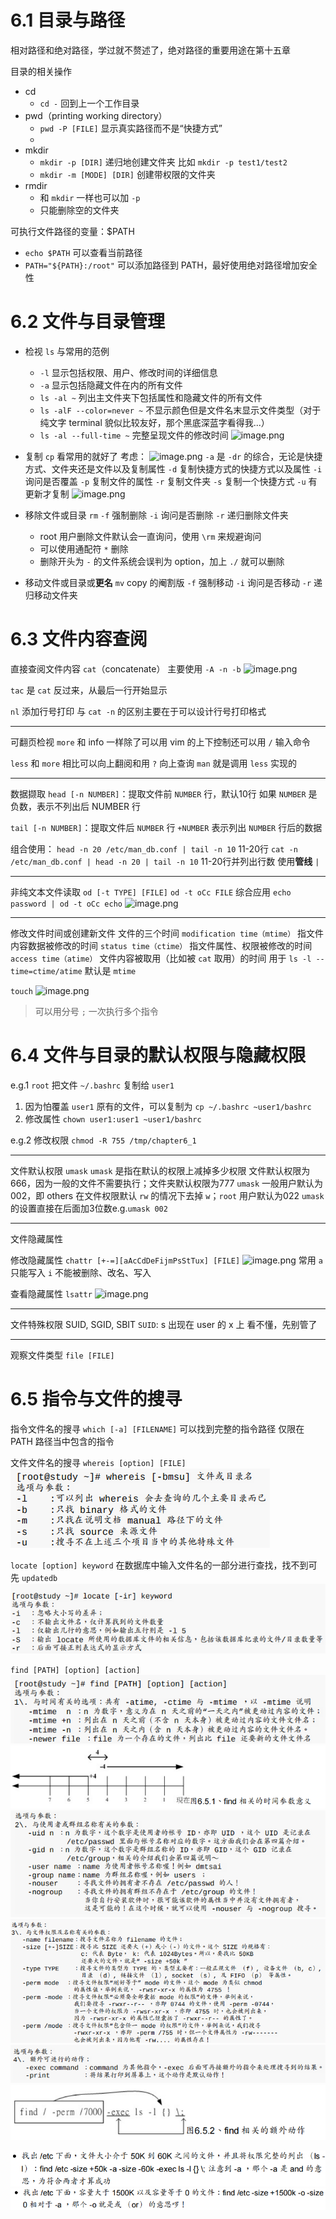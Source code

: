 # 6.1 目录与路径
相对路径和绝对路径，学过就不赘述了，绝对路径的重要用途在第十五章

目录的相关操作
- cd
	- `cd -` 回到上一个工作目录
- pwd（printing working directory）
	- `pwd -P [FILE]` 显示真实路径而不是“快捷方式”
	- 
- mkdir
	- `mkdir -p [DIR]` 递归地创建文件夹 
		比如 `mkdir -p test1/test2`
	- `mkdir -m [MODE] [DIR]` 创建带权限的文件夹
- rmdir
	- 和 `mkdir` 一样也可以加 `-p`
	- 只能删除空的文件夹

可执行文件路径的变量：$PATH
- `echo $PATH` 可以查看当前路径
-  `PATH="${PATH}:/root"` 可以添加路径到 PATH，最好使用绝对路径增加安全性
# 6.2 文件与目录管理
- 检视 `ls` 与常用的范例
	- `-l` 显示包括权限、用户、修改时间的详细信息
	- `-a` 显示包括隐藏文件在内的所有文件
	- `ls -al ~` 列出主文件夹下包括属性和隐藏文件的所有文件
	- `ls -alF --color=never ~` 不显示颜色但是文件名末显示文件类型（对于纯文字 terminal 貌似比较友好，那个黑底深蓝字看得我...）
	- `ls -al --full-time ~` 完整呈现文件的修改时间
	![image.png](https://cdn.jsdelivr.net/gh/Pokemongle/img_bed_0@main/img/202411012146170.png)

- 复制 `cp`
	看常用的就好了
	考虑：
	![image.png](https://cdn.jsdelivr.net/gh/Pokemongle/img_bed_0@main/img/202411012201107.png)
	`-a` 是 `-dr` 的综合，无论是快捷方式、文件夹还是文件以及复制属性
	`-d` 复制快捷方式的快捷方式以及属性
	`-i` 询问是否覆盖
	`-p` 复制文件的属性
	`-r` 复制文件夹
	`-s` 复制一个快捷方式
	`-u` 有更新才复制
	![image.png](https://cdn.jsdelivr.net/gh/Pokemongle/img_bed_0@main/img/202411012151403.png)

- 移除文件或目录 `rm`
	`-f` 强制删除
	`-i` 询问是否删除
	`-r` 递归删除文件夹
	- root 用户删除文件默认会一直询问，使用 `\rm` 来规避询问
	- 可以使用通配符 `*` 删除
	- 删除开头为 `-` 的文件系统会误判为 option，加上 `./` 就可以删除

- 移动文件或目录或**更名** `mv`
	copy 的阉割版
	`-f` 强制移动
	`-i` 询问是否移动
	`-r` 递归移动文件夹


# 6.3 文件内容查阅
直接查阅文件内容
`cat`（concatenate）
	主要使用 `-A -n -b`
	![image.png](https://cdn.jsdelivr.net/gh/Pokemongle/img_bed_0@main/img/202411012230038.png)

`tac` 是 `cat` 反过来，从最后一行开始显示

`nl` 添加行号打印
	与 `cat -n` 的区别主要在于可以设计行号打印格式

---
可翻页检视
`more`
	和 info 一样除了可以用 vim 的上下控制还可以用 `/` 输入命令

`less`
	和 `more` 相比可以向上翻阅和用 `?` 向上查询
	`man` 就是调用 `less` 实现的

---
数据撷取
`head [-n NUMBER]`：提取文件前 `NUMBER` 行，默认10行
	如果 `NUMBER` 是负数，表示不列出后 NUMBER 行

`tail [-n NUMBER]`：提取文件后 `NUMBER` 行
	`+NUMBER` 表示列出 `NUMBER` 行后的数据

组合使用：
	`head -n 20 /etc/man_db.conf | tail -n 10` 11-20行
	`cat -n /etc/man_db.conf | head -n 20 | tail -n 10` 11-20行并列出行数
	使用**管线** `|`

---
非纯文本文件读取
`od [-t TYPE] [FILE]`
	`od -t oCc FILE`
	综合应用 `echo password | od -t oCc echo`
	![image.png](https://cdn.jsdelivr.net/gh/Pokemongle/img_bed_0@main/img/202411012312501.png)

---
修改文件时间或创建新文件
文件的三个时间
	`modification time（mtime）` 指文件内容数据被修改的时间
	`status time（ctime）` 指文件属性、权限被修改的时间
	`access time（atime）` 文件内容被取用（比如被 `cat` 取用）的时间
	用于 `ls -l --time=ctime/atime` 默认是 `mtime`

`touch`
![image.png](https://cdn.jsdelivr.net/gh/Pokemongle/img_bed_0@main/img/202411012313812.png)

>可以用分号 `;` 一次执行多个指令


# 6.4 文件与目录的默认权限与隐藏权限
e.g.1 `root` 把文件 `~/.bashrc` 复制给 `user1`
1. 因为怕覆盖 `user1` 原有的文件，可以复制为 `cp ~/.bashrc ~user1/bashrc`
2. 修改属性 `chown user1:user1 ~user1/bashrc`

e.g.2 修改权限 `chmod -R 755 /tmp/chapter6_1`

---
文件默认权限 `umask`
	`umask` 是指在默认的权限上减掉多少权限
	文件默认权限为666，因为一般的文件不需要执行；文件夹默认权限为777
	`umask` 一般用户默认为002，即 others 在文件权限默认 `rw` 的情况下去掉 `w`；`root` 用户默认为022
	`umask` 的设置直接在后面加3位数e.g.`umask 002`

---
文件隐藏属性

修改隐藏属性
`chattr [+-=][aAcCdDeFijmPsStTux] [FILE]`
![image.png](https://cdn.jsdelivr.net/gh/Pokemongle/img_bed_0@main/img/202411021154738.png)
	常用 
	`a` 只能写入
	`i` 不能被删除、改名、写入

查看隐藏属性
`lsattr`
![image.png](https://cdn.jsdelivr.net/gh/Pokemongle/img_bed_0@main/img/202411021159091.png)

---
文件特殊权限 SUID, SGID, SBIT
`SUID`: s 出现在 user 的 x 上
看不懂，先别管了

---
观察文件类型 
`file [FILE]`

# 6.5 指令与文件的搜寻
指令文件名的搜寻
`which [-a] [FILENAME]`
	可以找到完整的指令路径
	仅限在 PATH 路径当中包含的指令

文件文件名的搜寻
`whereis [option] [FILE]`
![image.png](https://raw.githubusercontent.com/Pokemongle/img_bed_0/main/img/20241102141050.png)

`locate [option] keyword` 
	在数据库中输入文件名的一部分进行查找，找不到可先 `updatedb`
![image.png](https://raw.githubusercontent.com/Pokemongle/img_bed_0/main/img/20241102141242.png)

`find [PATH] [option] [action]`
![image.png](https://raw.githubusercontent.com/Pokemongle/img_bed_0/main/img/20241102144204.png)
![image.png](https://raw.githubusercontent.com/Pokemongle/img_bed_0/main/img/20241102144150.png)
![image.png](https://raw.githubusercontent.com/Pokemongle/img_bed_0/main/img/20241102144317.png)
![image.png](https://raw.githubusercontent.com/Pokemongle/img_bed_0/main/img/20241102144544.png)
![image.png](https://raw.githubusercontent.com/Pokemongle/img_bed_0/main/img/20241102145016.png)
![image.png](https://raw.githubusercontent.com/Pokemongle/img_bed_0/main/img/20241102145159.png)

![image.png](https://raw.githubusercontent.com/Pokemongle/img_bed_0/main/img/20241102150739.png)
![image.png](https://raw.githubusercontent.com/Pokemongle/img_bed_0/main/img/20241102150807.png)


